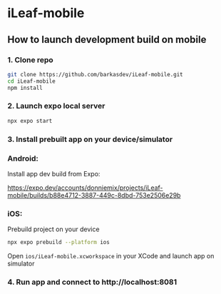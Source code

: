# iLeaf-mobile

## How to launch development build on mobile

### 1. Clone repo
```bash
git clone https://github.com/barkasdev/iLeaf-mobile.git
cd iLeaf-mobile
npm install
```

### 2. Launch expo local server
```bash
npx expo start
```

### 3. Install prebuilt app on your device/simulator
### Android:
Install app dev build from Expo:

https://expo.dev/accounts/donniemix/projects/iLeaf-mobile/builds/b88e4712-3887-449c-8dbd-753e2506e29b
### iOS: 
Prebuild project on your device
```bash
npx expo prebuild --platform ios
```
Open ```ios/iLeaf-mobile.xcworkspace``` in your XCode and launch app on simulator

### 4. Run app and connect to http://localhost:8081
